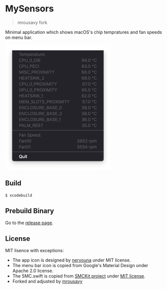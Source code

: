 # MySensors

> mrousavy fork

Minimal application which shows macOS's chip tempratures and fan speeds on menu bar.

![Demo Screenshot in MacOS Catalina](./demo.png)

## Build

```sh
$ xcodebuild
```

## Prebuild Binary

Go to the [release page](https://github.com/aisk/MySensors/releases).

## License

MIT lisence with exceptions:

- The app icon is designed by [nervouna](https://github.com/nervouna) under MIT license.
- The menu bar icon is copied from Google's Material Design under Apache 2.0 license.
- The SMC.swift is copied from [SMCKit project](https://github.com/beltex/SMCKit) under [MIT license](https://github.com/beltex/SMCKit/blob/master/LICENSE).
- Forked and adjusted by [mrousavy](https://github.com/mrousavy)
